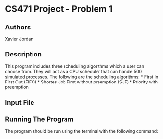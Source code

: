 # CS471 Project - Problem 1

## Authors
Xavier Jordan

## Description
This program includes three scheduling algorithms which a user can choose from. They will act as a CPU scheduler that can handle 500 simulated processes. The following are the scheduling algorithms:
    * First In First Out (FIFO)
    * Shortes Job First without preemption (SJF)
    * Priority with preemption

## Input File


## Running The Program
The program should be run using the terminal with the following command:
